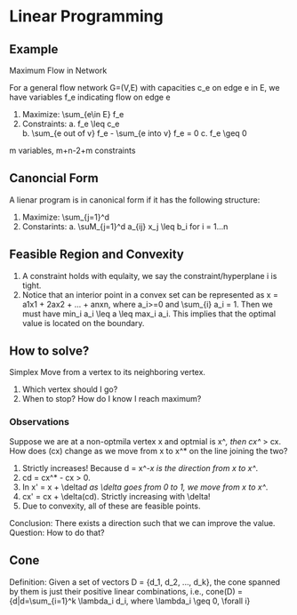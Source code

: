 # Linear Programming

## Example
Maximum Flow in Network

For a general flow network G=(V,E) with capacities c_e on edge e in E, we have variables f_e indicating flow on edge e

1. Maximize: \sum_{e\in E} f_e
2. Constraints:
  a. f_e \leq c_e  
  b. \sum_{e out of v} f_e - \sum_{e into v} f_e = 0
  c. f_e \geq 0

m variables, m+n-2+m constraints

## Canoncial Form
A lienar program is in canonical form if it has the following structure:

1. Maximize: \sum_{j=1}^d 
2. Constarints:
  a. \suM_{j=1}^d a_{ij} x_j \leq b_i for i = 1...n
  

## Feasible Region and Convexity 
1. A constraint holds with equlaity, we say the constraint/hyperplane i is tight. 
2. Notice that an interior point in a convex set can be represented as x = a1x1 + 2ax2 + ... + anxn, where a_i>=0 and \sum_{i} a_i = 1. Then we must have min_i a_i \leq a \leq max_i a_i. This implies that the optimal value is located on the boundary.

## How to solve?
Simplex 
Move from a vertex to its neighboring vertex. 

1. Which vertex should I go? 
2. When to stop? How do I know I reach maximum?

### Observations 
Suppose we are at a non-optmila vertex x and optmial is x^*, then cx^* > cx. 
How does (cx) change as we move from x to x^* on the line joining the two?

1. Strictly increases! Because d = x^*-x is the direction from x to x^*.
2. cd = cx^* - cx > 0.
3. In x' = x + \delta*d as \delta goes from 0 to 1, we move from x to x^*.
4. cx' = cx + \delta(cd). Strictly increasing with \delta! 
5. Due to convexity, all of these are feasible points. 

Conclusion: There exists a direction such that we can improve the value. 
Question: How to do that? 

## Cone
Definition:
Given a set of vectors D = {d_1, d_2, ..., d_k}, the cone spanned by them is just their positive linear combinations, i.e.,
cone(D) = {d|d=\sum_{i=1}^k \lambda_i d_i, where \lambda_i \geq 0, \forall i} 
